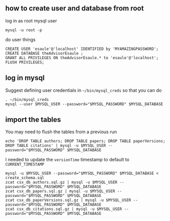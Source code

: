 
## how to create user and database from root

log in as root mysql user
```
mysql -u root -p  
```

do user things
```
CREATE USER 'esaule'@'localhost' IDENTIFIED by 'MYAMAZINGPASSWORD';
CREATE DATABASE theAdvisorEsaule ;
GRANT ALL PRIVILEGES ON theAdvisorEsaule.* to 'esaule'@'localhost';
FLUSH PRIVILEGES;
```

## log in mysql

Suggest defining user credentials in `~/bin/mysql_creds` so that you can do

```
. ~/bin/mysql_creds
mysql --user $MYSQL_USER --password="$MYSQL_PASSWORD" $MYSQL_DATABASE
```


## import the tables

You may need to flush the tables from a previous run
```
echo 'DROP TABLE authors; DROP TABLE papers; DROP TABLE paperVersions; DROP TABLE citations' | mysql -u $MYSQL_USER --password="$MYSQL_PASSWORD" $MYSQL_DATABASE 
```

I needed to update the `versionTime` timestamp to default to `CURRENT_TIMESTAMP`

```
mysql -u $MYSQL_USER --password="$MYSQL_PASSWORD" $MYSQL_DATABASE < create_schema.sql
zcat csx_db_authors.sql.gz | mysql -u $MYSQL_USER --password="$MYSQL_PASSWORD" $MYSQL_DATABASE
zcat csx_db_papers.sql.gz | mysql -u $MYSQL_USER --password="$MYSQL_PASSWORD" $MYSQL_DATABASE
zcat csx_db_paperVersions.sql.gz | mysql -u $MYSQL_USER --password="$MYSQL_PASSWORD" $MYSQL_DATABASE
zcat csx_db_citations.sql.gz | mysql -u $MYSQL_USER --password="$MYSQL_PASSWORD" $MYSQL_DATABASE
```